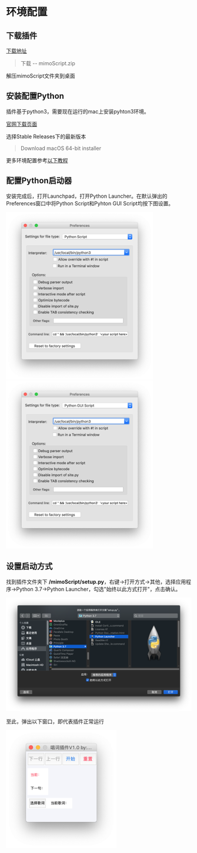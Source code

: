 # 环境配置

## 下载插件

[下载地址](<https://github.com/MarioLinJueSheng/mimoScript/releases>)

> 下载 -- mimoScript.zip

解压mimoScript文件夹到桌面



## 安装配置Python

插件基于python3，需要现在运行的mac上安装pyhton3环境。

[官网下载页面](https://www.python.org/downloads/mac-osx/)

选择Stable Releases下的最新版本

> Download macOS 64-bit installer

更多环境配置参考[以下教程](https://www.runoob.com/python3/python3-basic-syntax.html)



## 配置Python启动器

安装完成后，打开Launchpad，打开Python Launcher。在默认弹出的Preferences窗口中将Python Script和Pyhton GUI Script均按下图设置。

<img src="../img/pluginConfig/pluginConfig1.png" width="400" />

<img src="../img/pluginConfig/pluginConfig2.png" width="400" />



## 设置启动方式

找到插件文件夹下 **/mimoScript/setup.py**，右键→打开方式→其他，选择应用程序→Python 3.7→Python Launcher，勾选"始终以此方式打开"，点击确认。

<img src="../img/pluginConfig/pluginConfig4.png" width="800" />

至此，弹出以下窗口，即代表插件正常运行

<img src="../img/pluginConfig/pluginConfig5.png" width="300" />



